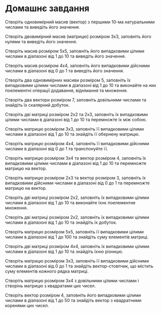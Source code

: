 # Домашнє завдання

Створіть одновимірний масив (вектор) з першими 10-ма натуральними числами та виведіть його значення.

Створіть двовимірний масив (матрицю) розміром 3x3, заповніть його нулями та виведіть його значення.

Створіть масив розміром 5x5, заповніть його випадковими цілими числами в діапазоні від 1 до 10 та виведіть його значення.

Створіть масив розміром 4x4, заповніть його випадковими дійсними числами в діапазоні від 0 до 1 та виведіть його значення.

Створіть два одновимірних масиви розміром 5, заповніть їх випадковими цілими числами в діапазоні від 1 до 10 та виконайте на них поелементні операції додавання, віднімання та множення.

Створіть два вектори розміром 7, заповніть довільними числами та знайдіть їх скалярний добуток.

Створіть дві матриці розміром 2x2 та 2x3, заповніть їх випадковими цілими числами в діапазоні від 1 до 10 та перемножте їх між собою.

Створіть матрицю розміром 3x3, заповніть її випадковими цілими числами в діапазоні від 1 до 10 та знайдіть її обернену матрицю.

Створіть матрицю розміром 4x4, заповніть її випадковими дійсними числами в діапазоні від 0 до 1 та транспонуйте її.

Створіть матрицю розміром 3x4 та вектор розміром 4, заповніть їх випадковими цілими числами в діапазоні від 1 до 10 та перемножте матрицю на вектор.

Створіть матрицю розміром 2x3 та вектор розміром 3, заповніть їх випадковими дійсними числами в діапазоні від 0 до 1 та перемножте матрицю на вектор.

Створіть дві матриці розміром 2x2, заповніть їх випадковими цілими числами в діапазоні від 1 до 10 та виконайте їхнє поелементне множення.

Створіть дві матриці розміром 2x2, заповніть їх випадковими цілими числами в діапазоні від 1 до 10 та знайдіть їх добуток.

Створіть матрицю розміром 5x5, заповніть її випадковими цілими числами в діапазоні від 1 до 100 та знайдіть суму елементів матриці.

Створіть дві матриці розміром 4x4, заповніть їх випадковими цілими числами в діапазоні від 1 до 10 та знайдіть їхню різницю.

Створіть матрицю розміром 3x3, заповніть її випадковими дійсними числами в діапазоні від 0 до 1 та знайдіть вектор-стовпчик, що містить суму елементів кожного рядка матриці.

Створіть матрицю розміром 3x4 з довільними цілими числами і створінь матрицю з квадратами цих чисел.

Створіть вектор розміром 4, заповніть його випадковими цілими числами в діапазоні від 1 до 50 та знайдіть вектор з квадратними коренями цих чисел.